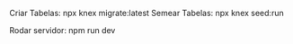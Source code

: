 Criar Tabelas: npx knex migrate:latest
Semear Tabelas: npx knex seed:run


Rodar servidor: npm run dev